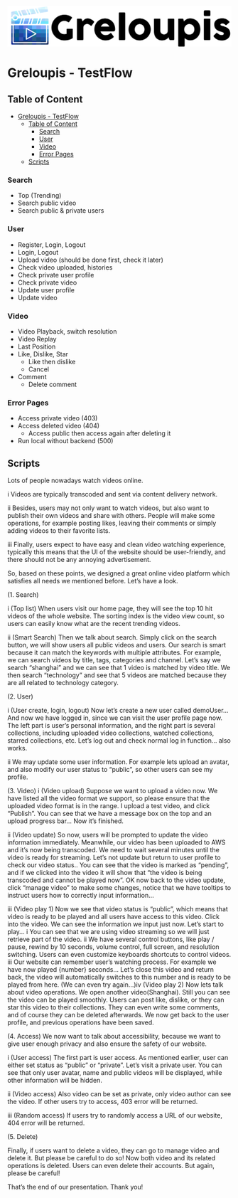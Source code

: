 [![logo](greloupis-horizontal.png)](https://greloupis-frontend.herokuapp.com/)

# Greloupis - TestFlow

## Table of Content
- [Greloupis - TestFlow](#greloupis---testflow)
  - [Table of Content](#table-of-content)
    - [Search](#search)
    - [User](#user)
    - [Video](#video)
    - [Error Pages](#error-pages)
  - [Scripts](#scripts)

### Search
- Top (Trending)
- Search public video
- Search public & private users

### User    
- Register, Login, Logout
- Login, Logout
- Upload video (should be done first, check it later)
- Check video uploaded, histories
- Check private user profile
- Check private video
- Update user profile
- Update video

### Video
- Video Playback, switch resolution
- Video Replay
- Last Position
- Like, Dislike, Star
    - Like then dislike
    - Cancel
- Comment
    - Delete comment

### Error Pages
- Access private video (403)
- Access deleted video (404)
    - Access public then access again after deleting it
- Run local without backend (500)


## Scripts

Lots of people nowadays watch videos online. 

i Videos are typically transcoded and sent via content delivery network. 

ii Besides, users may not only want to watch videos, but also want to publish their own videos and share with others. People will make some operations, for example posting likes, leaving their comments or simply adding videos to their favorite lists. 

iii Finally, users expect to have easy and clean video watching experience, typically this means that the UI of the website should be user-friendly, and there should not be any annoying advertisement. 

So, based on these points, we designed a great online video platform which satisfies all needs we mentioned before. Let’s have a look. 

(1. Search)

i (Top list) When users visit our home page, they will see the top 10 hit videos of the whole website. The sorting index is the video view count, so users can easily know what are the recent trending videos.

ii (Smart Search) Then we talk about search. Simply click on the search button, we will show users all public videos and users. Our search is smart because it can match the keywords with multiple attributes. For example, we can search videos by title, tags, categories and channel. Let’s say we search “shanghai” and we can see that 1 video is matched by video title. We then search “technology” and see that 5 videos are matched because they are all related to technology category.

(2. User)

i (User create, login, logout) Now let’s create a new user called demoUser… And now we have logged in, since we can visit the user profile page now. The left part is user’s personal information, and the right part is several collections, including uploaded video collections, watched collections, starred collections, etc. Let’s log out and check normal log in function… also works. 

ii We may update some user information. For example lets upload an avatar, and also modify our user status to “public”, so other users can see my profile.

(3. Video)
i (Video upload) Suppose we want to upload a video now. We have listed all the video format we support, so please ensure that the uploaded video format is in the range. I upload a test video, and click “Publish”. You can see that we have a message box on the top and an upload progress bar… Now it’s finished. 

ii (Video update) So now, users will be prompted to update the video information immediately. Meanwhile, our video has been uploaded to AWS and it’s now being transcoded. We need to wait several minutes until the video is ready for streaming. Let’s not update but return to user profile to check our video status.. You can see that the video is marked as “pending”, and if we clicked into the video it will show that “the video is being transcoded and cannot be played now”. OK now back to the video update, click “manage video” to make some changes, notice that we have tooltips to instruct users how to correctly input information…

iii (Video play 1) Now we see that video status is “public”, which means that video is ready to be played and all users have access to this video. Click into the video. We can see the information we input just now. Let’s start to play…	i You can see that we are using video streaming so we will just retrieve part of the video.	ii We have several control buttons, like play / pause, rewind by 10 seconds, volume control, full screen, and resolution switching. Users can even customize keyboards shortcuts to control videos.
	iii Our website can remember user’s watching process. For example we have now played {number} seconds... Let’s close this video and return back, the video will automatically switches to this number and is ready to be played from here. (We can even try again…)iv (Video play 2) Now lets talk about video operations. We open another video(Shanghai). Still you can see the video can be played smoothly. Users can post like, dislike, or they can star this video to their collections. They can even write some comments, and of course they can be deleted afterwards. We now get back to the user profile, and previous operations have been saved.

(4. Access)
We now want to talk about accessibility, because we want to give user enough privacy and also ensure the safety of our website.

i (User access)  The first part is user access. As mentioned earlier, user can either set status as “public” or “private”. Let’s visit a private user. You can see that only user avatar, name and public videos will be displayed, while other information will be hidden.

ii (Video access) Also video can be set as private, only video author can see the video. If other users try to access, 403 error will be returned.

iii (Random access) If users try to randomly access a URL of our website, 404 error will be returned.

(5. Delete)

Finally, if users want to delete a video, they can go to manage video and delete it. But please be careful to do so! Now both video and its related operations is deleted. Users can even delete their accounts. But again, please be careful!

That’s the end of our presentation. Thank you!